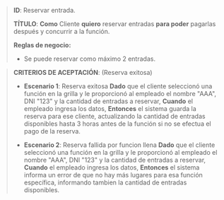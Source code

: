 > **ID**: Reservar entrada.
>
> **TÍTULO**: **Como** Cliente  **quiero** reservar entradas **para poder** pagarlas después y concurrir a la función.
>
>  **Reglas de negocio:**
>- Se puede reservar como máximo 2 entradas.
>

> **CRITERIOS DE ACEPTACIÓN**: (Reserva exitosa)
> -  **Escenario 1**: Reserva exitosa
> **Dado** que el cliente seleccionó una función en la grilla y le proporcionó al empleado el nombre "AAA", DNI "123" y la cantidad de entradas a reservar,
> **Cuando** el empleado ingresa los datos,
> **Entonces** el sistema guarda la reserva para ese cliente, actualizando la cantidad de entradas disponibles hasta 3 horas antes de la función si no se efectua el pago de la reserva.
>
>- **Escenario 2**: Reserva fallida por funcion llena
> **Dado** que el cliente seleccionó una función en la grilla y le proporcionó al empleado el nombre "AAA", DNI "123" y la cantidad de entradas a reservar,
> **Cuando** el empleado ingresa los datos,
> **Entonces** el sistema informa un error de que no hay más lugares para esa función específica, informando tambien la cantidad de entradas disponibles.
>

